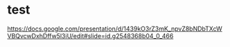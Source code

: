 # test
https://docs.google.com/presentation/d/1439kO3rZ3mK_npvZ8bNDbTXcWVBQvcwDxhDffw5l3iU/edit#slide=id.g2548368b04_0_466
